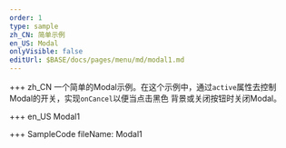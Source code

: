 ```yaml
--- 
order: 1
type: sample
zh_CN: 简单示例
en_US: Modal
onlyVisible: false
editUrl: $BASE/docs/pages/menu/md/modal1.md
---
```


+++ zh_CN
一个简单的Modal示例。在这个示例中，通过<Code>active</Code>属性去控制Modal的开关，实现<Code>onCancel</Code>以便当点击黑色
背景或关闭按钮时关闭Modal。

+++ en_US
Modal1

+++ SampleCode
fileName: Modal1
